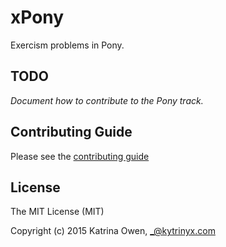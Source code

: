 # xPony

Exercism problems in Pony.

## TODO

_Document how to contribute to the Pony track._

## Contributing Guide

Please see the [contributing guide](https://github.com/exercism/x-api/blob/master/CONTRIBUTING.md#the-exercise-data)

## License

The MIT License (MIT)

Copyright (c) 2015 Katrina Owen, _@kytrinyx.com

